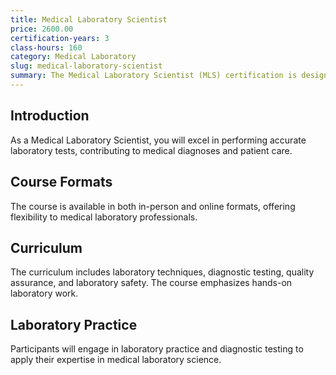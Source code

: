 ```yaml
---
title: Medical Laboratory Scientist
price: 2600.00
certification-years: 3
class-hours: 160
category: Medical Laboratory
slug: medical-laboratory-scientist
summary: The Medical Laboratory Scientist (MLS) certification is designed for professionals in medical laboratory roles. This comprehensive course covers laboratory techniques, diagnostic testing, and quality assurance. It equips candidates with the skills needed to perform accurate laboratory tests and analysis.
---
```


## Introduction

As a Medical Laboratory Scientist, you will excel in performing accurate laboratory tests, contributing to medical diagnoses and patient care.

## Course Formats

The course is available in both in-person and online formats, offering flexibility to medical laboratory professionals.

## Curriculum

The curriculum includes laboratory techniques, diagnostic testing, quality assurance, and laboratory safety. The course emphasizes hands-on laboratory work.

## Laboratory Practice

Participants will engage in laboratory practice and diagnostic testing to apply their expertise in medical laboratory science.

